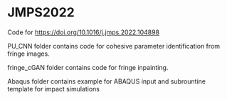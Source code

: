 # JMPS2022
Code for https://doi.org/10.1016/j.jmps.2022.104898

PU_CNN folder contains code for cohesive parameter identification from fringe images.

fringe_cGAN folder contains code for fringe inpainting.

Abaqus folder contains example for ABAQUS input and subrountine template for impact simulations
